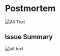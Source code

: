 
# Postmortem
![Alt Text](https://media.giphy.com/media/3orieLeZL5kyNqiLfO/giphy.gif)
## Issue Summary
![alt text](https://drive.google.com/file/d/1E65j_yCoZj04jRzJmBNxGK6M_Ewr4dRO/view?usp=sharing)
